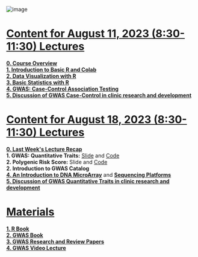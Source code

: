 ![image](https://github.com/luuloi/GWAS_Introduction_2023/assets/9794812/cca09b37-d229-4375-88f5-d491efee43f4)
# [**Content for August 11, 2023 (8:30-11:30) Lectures**](https://github.com/luuloi/GWAS_Introduction_2023/blob/4cf248a78b9c2d475a94cea3c2aafebbe11b44b6/Introduction_to_GWAS.pptx) 
[**0. Course Overview**](https://github.com/luuloi/GWAS_Introduction_2023/blob/4cf248a78b9c2d475a94cea3c2aafebbe11b44b6/Introduction_to_GWAS.pptx)\
[**1. Introduction to Basic R and Colab**](https://github.com/luuloi/GWAS_Introduction_2023/blob/83eed97d61857131393b3d209e086e1d4696a68c/01_Basic_R.ipynb) \
[**2. Data Visualization with R**](https://github.com/luuloi/GWAS_Introduction_2023/blob/712aa0512856f09e0b7a30e2289fea25ec98e4d8/02_Data_Visualization.ipynb) \
[**3. Basic Statistics with R**](https://github.com/luuloi/GWAS_Introduction_2023/blob/712aa0512856f09e0b7a30e2289fea25ec98e4d8/03_Statistics.ipynb) \
[**4. GWAS: Case-Control Association Testing**](https://github.com/luuloi/GWAS_Introduction_2023/blob/712aa0512856f09e0b7a30e2289fea25ec98e4d8/04_GWAS_Case_Control_Associatetion_Testing.ipynb) \
[**5. Discussion of GWAS Case-Control in clinic research and development**](https://github.com/luuloi/GWAS_Introduction_2023/blob/4cf248a78b9c2d475a94cea3c2aafebbe11b44b6/Introduction_to_GWAS.pptx)

# [**Content for August 18, 2023 (8:30-11:30) Lectures**](https://github.com/luuloi/GWAS_Introduction_2023/blob/4cf248a78b9c2d475a94cea3c2aafebbe11b44b6/Introduction_to_GWAS.pptx)
[**0. Last Week's Lecture Recap**](https://github.com/luuloi/GWAS_Introduction_2023/blob/4cf248a78b9c2d475a94cea3c2aafebbe11b44b6/Introduction_to_GWAS.pptx)\
**1. GWAS: Quantitative Traits:** [Slide](https://github.com/luuloi/GWAS_Introduction_2023/blob/f2956e773b63048d2239d53340df97df364d0561/Genome-Wide_Association_Analyses_of_Quantitative_Traits.pptx) and [Code](https://github.com/luuloi/GWAS_Introduction_2023/blob/603169a8886f949a166f9cc02c33d3614630e721/05_GWAS_Quantitative_Traits.ipynb) \
**2. Polygenic Risk Score:** Slide and [Code](https://github.com/luuloi/GWAS_Introduction_2023/blob/603169a8886f949a166f9cc02c33d3614630e721/06_PolygenicRiskScore.ipynb) \
**2. Introduction to GWAS Catalog** \
[**4. An Introduction to DNA MicroArray**](https://github.com/luuloi/GWAS_Introduction_2023/blob/48b5cc88337cd0ed799ef955105eb41a7c9a6417/CMArray_Phuoc.pptx) and [**Sequencing Platforms**](https://www.youtube.com/watch?v=nD568OBFQC0&list=PLXtgXP89Tyn92OdScNIYBUBI8DNCFCCN4&index=3) \
[**5. Discussion of GWAS Quantitative Traits in clinic research and development**](https://github.com/luuloi/GWAS_Introduction_2023/blob/4cf248a78b9c2d475a94cea3c2aafebbe11b44b6/Introduction_to_GWAS.pptx)

# [**Materials**](https://github.com/luuloi/GWAS_Introduction_2023/tree/d3440cd40a3b9ddbb3abe0e342e4b263ad2df223/Materials)
[**1. R Book**](https://github.com/luuloi/GWAS_Introduction_2023/tree/d3440cd40a3b9ddbb3abe0e342e4b263ad2df223/Materials/book/R) \
[**2. GWAS Book**](https://github.com/luuloi/GWAS_Introduction_2023/tree/619b67ba402c76304ae4a12af78e26ba8632d1a8/Materials/book/GWAS) \
[**3. GWAS Research and Review Papers**](https://github.com/luuloi/GWAS_Introduction_2023/tree/619b67ba402c76304ae4a12af78e26ba8632d1a8/Materials/Papers) \
[**4. GWAS Video Lecture**](https://www.youtube.com/watch?v=Tnsa_1wZroI&list=PLXtgXP89Tyn92OdScNIYBUBI8DNCFCCN4&index=2)

